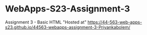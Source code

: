 # WebApps-S23-Assignment-3
Assignment 3 - Basic HTML
"Hosted at" https://44-563-web-apps-s23.github.io/44563-webapps-assignment-3-Priyankabolem/
